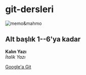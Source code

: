 # git-dersleri

![memo&mahmo]()

## Alt başlık 1--6'ya kadar

**Kalın Yazı** <br/>
*İtalik Yazı*

[Google'a Git](https://www.google.com)
